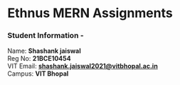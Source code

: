 # Ethnus MERN Assignments



### Student Information -
Name: **Shashank jaiswal**  
Reg No: **21BCE10454**  
VIT Email: **shashank.jaiswal2021@vitbhopal.ac.in**  
Campus: **VIT Bhopal**
